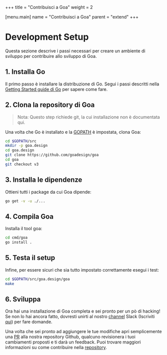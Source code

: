 +++
title = "Contribuisci a Goa"
weight = 2

[menu.main]
name = "Contribuisci a Goa"
parent = "extend"
+++

# Development Setup

Questa sezione descrive i passi necessari per creare un ambiente di sviluppo per contribuire allo 
sviluppo di Goa.

## 1. Installa Go

Il primo passo è installare la distribuzione di Go. Segui i passi descritti nella 
[Getting Started guide di Go](https://golang.org/doc/install) per sapere come fare.

## 2. Clona la repository di Goa

> Nota: Questo step richiede git, la cui installazione non è documentata qui.

Una volta che Go è installato e la [GOPATH](https://github.com/golang/go/wiki/SettingGOPATH) è impostata, clona Goa:

```bash
cd $GOPATH/src
mkdir -p goa.design
cd goa.design
git clone https://github.com/goadesign/goa
cd goa
git checkout v3
```

## 3. Installa le dipendenze

Ottieni tutti i package da cui Goa dipende:

```bash
go get -v -u ./...
```

## 4. Compila Goa

Installa il tool goa:

```bash
cd cmd/goa
go install .
```

## 5. Testa il setup

Infine, per essere sicuri che sia tutto impostato correttamente esegui i test:

```bash
cd $GOPATH/src/goa.design/goa
make
```

## 6. Sviluppa

Ora hai una installazione di Goa completa e sei pronto per un pò di hacking!
Se non lo hai ancora fatto, dovresti unirti al nostro 
[channel](https://gophers.slack.com/messages/goa/) Slack (Iscriviti
[qui](https://gophersinvite.herokuapp.com/)) per fare domande.

Una volta che sei pronto ad aggiungere le tue modifiche apri semplicemente una 
[PR](https://help.github.com/en/articles/about-pull-requests) alla nostra repository
Github, qualcuno revisionera i tuoi cambiamenti proposti e ti darà un feedback.
Puoi trovare maggiori informazioni su come contribuire nella [repository](https://github.com/goadesign/goa/blob/v3/CONTRIBUTING.md).
